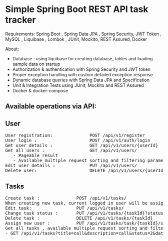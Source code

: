 # Simple Spring Boot REST API task tracker
Requirements: Spring Boot , Spring Data JPA , Spring Security, JWT Token , MySQL , Liquibase , Lombok , JUnit, Mockito, REST Assured, Docker 

About:

 - Database : using liquibase for creating database, tables and loading sample data on startup 
 - Authorization & authentication with Spring Security and JWT token
 - Proper exception handling with custom detailed exception response
 - Dynamic database queries with Spring Data JPA and Specification
 - Unit & Integration Tests using JUnit, Mockito and REST Assured
 - Docker & docker-compose

## Available operations via API:


## User
<pre>
User registration:              POST /api/v1/register 
User login :                    POST /api/v1/auth/login 
Get user details :              GET /api/v1/users/{userId} 
Get all users :                 GET /api/v1/users/  
   - Pageable result
   - Available multiple request sorting and filtering parameters
Edit user details :             PUT /api/v1/users/ 
Delete user:                    DELETE /api/v1/users/{userId}  </pre>

## Tasks
<pre>
Create task :              POST /api/v1/tasks/ 
When creating new task, current logged in user will be assign to this task 
Edit task:                 PUT /api/v1/tasks/ 
Change task status :       PUT /api/v1/tasks/{taskId}?status={statusId}
Delete task :              DELETE /api/v1/tasks/{taskId}  
Assign new user :          PUT /api/v1/tasks/task/{taskId}/user/{userId} 
Get all tasks , available multiple request sorting and filtering parameters. Example :
- GET /api/v1/tasks?title=call&description=call&status=2&date=2020-01-01&operation=<&sort=created&order=desc

</pre>

